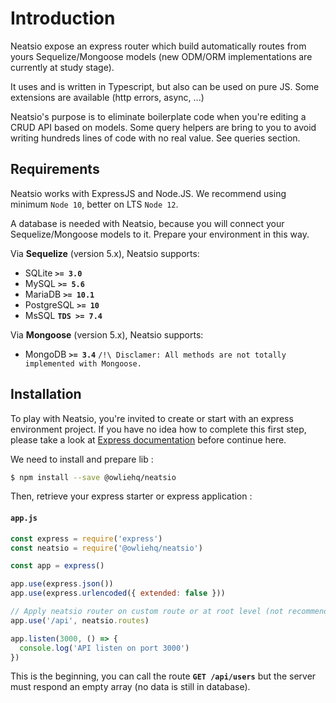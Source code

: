 # Introduction

Neatsio expose an express router which build automatically routes from yours Sequelize/Mongoose models (new ODM/ORM implementations are currently at study stage).

It uses and is written in Typescript, but also can be used on pure JS. Some extensions are available (http errors, async, ...)

Neatsio's purpose is to eliminate boilerplate code when you're editing a CRUD API based on models. Some query helpers are bring to you to avoid writing hundreds lines of code with no real value. See queries section.

## Requirements

Neatsio works with ExpressJS and Node.JS. We recommend using minimum `Node 10`, better on LTS `Node 12`.

A database is needed with Neatsio, because you will connect your Sequelize/Mongoose models to it. Prepare your environment in this way.

Via **Sequelize** (version 5.x), Neatsio supports:
- SQLite **`>= 3.0`**
- MySQL **`>= 5.6`**
- MariaDB **`>= 10.1`**
- PostgreSQL **`>= 10`**
- MsSQL **`TDS >= 7.4`**

Via **Mongoose** (version 5.x), Neatsio supports:
- MongoDB **`>= 3.4`**
`/!\ Disclamer: All methods are not totally implemented with Mongoose.`

## Installation

To play with Neatsio, you're invited to create or start with an express environment project. If you have no idea how to complete this first step, please take a look at [Express documentation](https://expressjs.com/en/starter/hello-world.html) before continue here.

We need to install and prepare lib :

```sh
$ npm install --save @owliehq/neatsio
```

Then, retrieve your express starter or express application :

#### **`app.js`**
```javascript
const express = require('express')
const neatsio = require('@owliehq/neatsio')

const app = express()

app.use(express.json())
app.use(express.urlencoded({ extended: false }))

// Apply neatsio router on custom route or at root level (not recommended)
app.use('/api', neatsio.routes)

app.listen(3000, () => {
  console.log('API listen on port 3000')
})
```

This is the beginning, you can call the route **`GET /api/users`** but the server must respond an empty array (no data is still in database).
